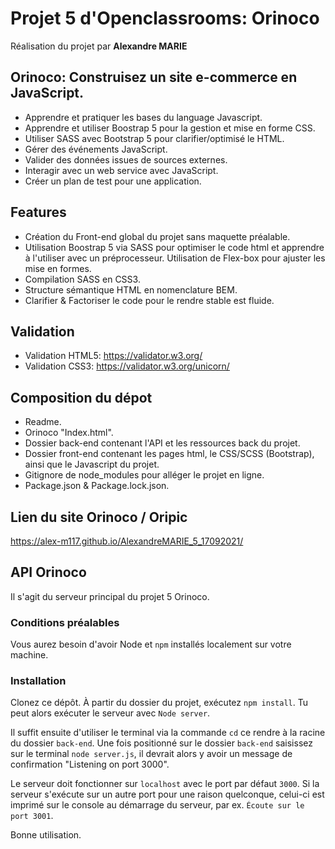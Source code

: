 # Projet 5 d'Openclassrooms: Orinoco #

Réalisation du projet par **Alexandre MARIE**

## Orinoco: Construisez un site e-commerce en JavaScript.

- Apprendre et pratiquer les bases du language Javascript.
- Apprendre et utiliser Boostrap 5 pour la gestion et mise en forme CSS.
- Utiliser SASS avec Bootstrap 5 pour clarifier/optimisé le HTML.
- Gérer des événements JavaScript.
- Valider des données issues de sources externes.
- Interagir avec un web service avec JavaScript.
- Créer un plan de test pour une application.


## Features

- Création du Front-end global du projet sans maquette préalable. 
- Utilisation Boostrap 5 via SASS pour optimiser le code html et apprendre à l'utiliser avec un préprocesseur. Utilisation de Flex-box pour ajuster les mise en formes.
- Compilation SASS en CSS3.
- Structure sémantique HTML en nomenclature BEM.
- Clarifier & Factoriser le code pour le rendre stable est fluide.

## Validation

- Validation HTML5: https://validator.w3.org/
- Validation CSS3: https://validator.w3.org/unicorn/

## Composition du dépot

- Readme.
- Orinoco "Index.html".
- Dossier back-end contenant l'API et les ressources back du projet.
- Dossier front-end contenant les pages html, le CSS/SCSS (Bootstrap), ainsi que le Javascript du projet.
- Gitignore de node_modules pour alléger le projet en ligne.
- Package.json & Package.lock.json.

## Lien du site Orinoco / Oripic

https://alex-m117.github.io/AlexandreMARIE_5_17092021/

## API Orinoco

Il s'agit du serveur principal du projet 5 Orinoco.

### Conditions préalables ###

Vous aurez besoin d'avoir Node et `npm` installés localement sur votre machine.

### Installation ###

Clonez ce dépôt. À partir du dossier du projet, exécutez `npm install`. Tu
peut alors exécuter le serveur avec `Node server`.

Il suffit ensuite d'utiliser le terminal via la commande `cd` ce rendre à la racine du dossier `back-end`. Une fois positionné sur le dossier `back-end` saisissez sur le terminal `node server.js`, il devrait alors y avoir un message de confirmation "Listening on port 3000". 

Le serveur doit fonctionner sur `localhost` avec le port par défaut `3000`. Si la
serveur s'exécute sur un autre port pour une raison quelconque, celui-ci est imprimé sur le
console au démarrage du serveur, par ex. `Écoute sur le port 3001`.

Bonne utilisation.
